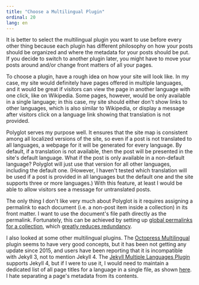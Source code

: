 ```yaml
---
title: "Choose a Multilingual Plugin"
ordinal: 20
lang: en
---
```


It is better to select the multilingual plugin you want to use before every
other thing because each plugin has different philosophy on how your posts
should be organized and where the metadata for your posts should be put. If you
decide to switch to another plugin later, you might have to move your posts
around and/or change front matters of all your pages.

To choose a plugin, have a rough idea on how your site will look like. In my
case, my site would definitely have pages offered in multiple languages, and it
would be great if visitors can view the page in another language with one
click, like on Wikipedia. Some pages, however, would be only available in a
single language; in this case, my site should either don't show links to other
languages, which is also similar to Wikipedia, or display a message after
visitors click on a language link showing that translation is not provided.

Polyglot serves my purpose well. It ensures that the site map is consistent
among all localized versions of the site, so even if a post is not translated
to all languages, a webpage for it will be generated for every language. By
default, if a translation is not available, then the post will be presented in
the site's default language. What if the post is only available in a
non-default language? Polyglot will just use that version for all other
languages, including the default one. (However, I haven't tested which
translation will be used if a post is provided in all languages but the default
one and the site supports three or more languages.) With this feature, at least
I would be able to allow visitors see a message for untranslated posts.

The only thing I don't like very much about Polyglot is it requires assigning a
permalink to each document (i.e. a non-post item inside a collection) in its
front matter. I want to use the document's file path directly as the permalink.
Fortunately, this can be achieved by setting up [global permalinks for a
collection](https://jekyllrb.com/docs/permalinks/#collections), which [greatly
reduces
redundancy](https://github.com/Leo3418/leo3418.github.io/commit/96102384cda7914052b173b5a83ce56068941218).

I also looked at some other multilingual plugins. The [Octopress
Multilingual](https://github.com/octopress/multilingual) plugin seems to have
very good concepts, but it has been not getting any update since 2015, and
users have been reporting that it is incompatible with Jekyll 3, not to mention
Jekyll 4. The [Jekyll Multiple Languages
Plugin](https://github.com/kurtsson/jekyll-multiple-languages-plugin) supports
Jekyll 4, but if I were to use it, I would need to maintain a dedicated list of
all page titles for a language in a single file, as shown
[here](https://github.com/kurtsson/jekyll-multiple-languages-plugin/blob/v1.6.1/README.md#54-i18n-in-templates).
I hate separating a page's metadata from its contents.
